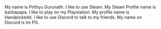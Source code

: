 My name is Prithyu Gurunath. 
I like to use Steam. My Steam Profile name is barbapapa.
I like to play on my Playstation. My profile name is Handpickedd.
I like to use Discord to talk to my friends. My name on Discord is Im PG.
